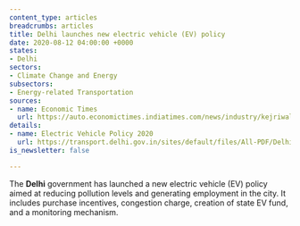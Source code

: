 ```yaml
---
content_type: articles
breadcrumbs: articles
title: Delhi launches new electric vehicle (EV) policy
date: 2020-08-12 04:00:00 +0000
states:
- Delhi
sectors:
- Climate Change and Energy
subsectors:
- Energy-related Transportation
sources:
- name: Economic Times
  url: https://auto.economictimes.indiatimes.com/news/industry/kejriwal-launches-delhi-electric-vehicle-policy-says-it-will-boost-economy/77410709
details:
- name: Electric Vehicle Policy 2020
  url: https://transport.delhi.gov.in/sites/default/files/All-PDF/Delhi_Electric_Vehicles_Policy_2020.pdf
is_newsletter: false

---
```

The **Delhi** government has launched a new electric vehicle (EV) policy aimed at reducing pollution levels and generating employment in the city. It includes purchase incentives, congestion charge, creation of state EV fund, and a monitoring mechanism.
